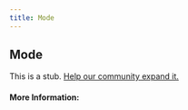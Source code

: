 ```yaml
---
title: Mode
---
```


## Mode

This is a stub. [Help our community expand it.](https://github.com/freeCodeCamp/guide-articles/tree/master/articles/Math/Statistics/Mode/index.md)

<!-- The article goes here, in GitHub-flavored Markdown. Feel free to add YouTube videos, images, and CodePen/JSBin embeds  -->

#### More Information:
<!-- Please add any articles you think might be helpful to read before writing the article -->



